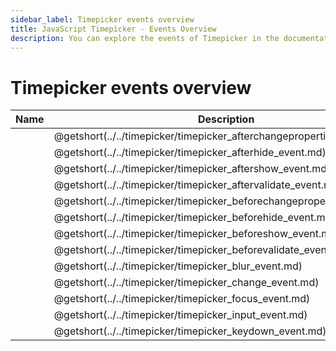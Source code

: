 ```yaml
---
sidebar_label: Timepicker events overview
title: JavaScript Timepicker - Events Overview 
description: You can explore the events of Timepicker in the documentation of the DHTMLX JavaScript UI library. Browse developer guides and API reference, try out code examples and live demos, and download a free 30-day evaluation version of DHTMLX Suite 7.
---
```


# Timepicker events overview

| Name                                                               | Description                                                               |
| ----------------------------------------------------------------- | ------------------------------------------------------------------------ |
| [](../../timepicker/timepicker_afterchangeproperties_event.md)  | @getshort(../../timepicker/timepicker_afterchangeproperties_event.md)  |
| [](../../timepicker/timepicker_afterhide_event.md)              | @getshort(../../timepicker/timepicker_afterhide_event.md)              |
| [](../../timepicker/timepicker_aftershow_event.md)              | @getshort(../../timepicker/timepicker_aftershow_event.md)              |
| [](../../timepicker/timepicker_aftervalidate_event.md)          | @getshort(../../timepicker/timepicker_aftervalidate_event.md)          |
| [](../../timepicker/timepicker_beforechangeproperties_event.md) | @getshort(../../timepicker/timepicker_beforechangeproperties_event.md) |
| [](../../timepicker/timepicker_beforehide_event.md)             | @getshort(../../timepicker/timepicker_beforehide_event.md)             |
| [](../../timepicker/timepicker_beforeshow_event.md)             | @getshort(../../timepicker/timepicker_beforeshow_event.md)             |
| [](../../timepicker/timepicker_beforevalidate_event.md)         | @getshort(../../timepicker/timepicker_beforevalidate_event.md)         |
| [](../../timepicker/timepicker_blur_event.md)                   | @getshort(../../timepicker/timepicker_blur_event.md)                   |
| [](../../timepicker/timepicker_change_event.md)                 | @getshort(../../timepicker/timepicker_change_event.md)                 |
| [](../../timepicker/timepicker_focus_event.md)                  | @getshort(../../timepicker/timepicker_focus_event.md)                  |
| [](../../timepicker/timepicker_input_event.md)                  | @getshort(../../timepicker/timepicker_input_event.md)                  |
| [](../../timepicker/timepicker_keydown_event.md)                | @getshort(../../timepicker/timepicker_keydown_event.md)                |
